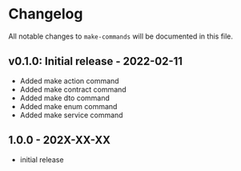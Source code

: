 # Changelog

All notable changes to `make-commands` will be documented in this file.

## v0.1.0: Initial release - 2022-02-11

- Added make action command
- Added make contract command
- Added make dto command
- Added make enum command
- Added make service command

## 1.0.0 - 202X-XX-XX

- initial release
